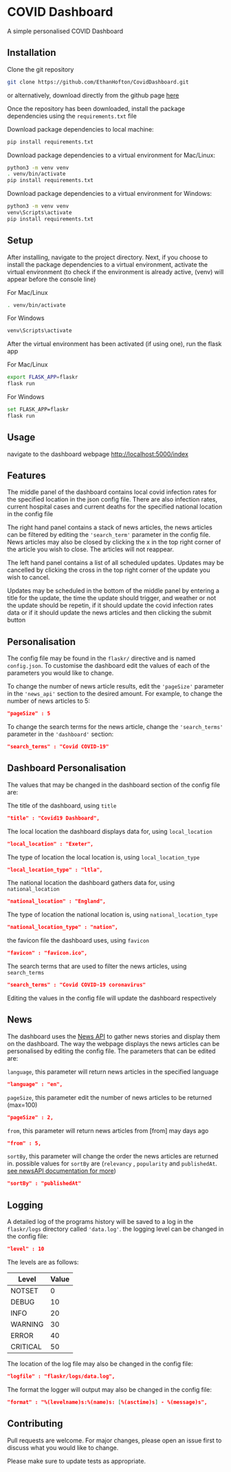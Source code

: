 # COVID Dashboard

A simple personalised COVID Dashboard

## Installation

Clone the git repository

```bash
git clone https://github.com/EthanHofton/CovidDashboard.git
```

or alternatively, download directly from the github page [here](https://github.com/EthanHofton/CovidDashboard)

Once the repository has been downloaded, install the package dependencies using the `requirements.txt` file

Download package dependencies to local machine:
```bash
pip install requirements.txt
```

Download package dependencies to a virtual environment for Mac/Linux:
```bash
python3 -m venv venv
. venv/bin/activate
pip install requirements.txt
```

Download package dependencies to a virtual environment for Windows:
```bash
python3 -m venv venv
venv\Scripts\activate
pip install requirements.txt
```

## Setup

After installing, navigate to the project directory. Next, if you choose to install the package dependencies to a virtual environment, activate the virtual environment (to check if the environment is already active, (venv) will appear before the console line)

For Mac/Linux
```bash
. venv/bin/activate
```

For Windows
```bash
venv\Scripts\activate
```

After the virtual environment has been activated (if using one), run the flask app

For Mac/Linux
```bash
export FLASK_APP=flaskr
flask run
```

For Windows
```bash
set FLASK_APP=flaskr
flask run
```

## Usage

navigate to the dashboard webpage [http://localhost:5000/index](http://localhost:5000/index)

## Features

The middle panel of the dashboard contains local covid infection rates for the specified location in the json config file. There are also infection rates, current hospital cases and current deaths for the specified national location in the config file

The right hand panel contains a stack of news articles, the news articles can be filtered by editing the `'search_term'` parameter in the config file. News articles may also be closed by clicking the x in the top right corner of the article you wish to close. The articles will not reappear.

The left hand panel contains a list of all scheduled updates. Updates may be cancelled by clicking the cross in the top right corner of the update you wish to cancel.

Updates may be scheduled in the bottom of the middle panel by entering a title for the update, the time the update should trigger, and weather or not the update should be repetin, if it should update the covid infection rates data or if it should update the news articles and then clicking the submit button

## Personalisation

The config file may be found in the `flaskr/` directive and is named `config.json`. To customise the dashboard edit the values of each of the parameters you would like to change.

To change the number of news article results, edit the `'pageSize'` parameter in the `'news_api'` section to the desired amount. For example, to change the number of news articles to 5:

```json
"pageSize" : 5
```

To change the search terms for the news article, change the `'search_terms'` parameter in the `'dashboard'` section:

```json
"search_terms" : "Covid COVID-19"
```

## Dashboard Personalisation

The values that may be changed in the dashboard section of the config file are:

The title of the dashboard, using `title`

```json
"title" : "Covid19 Dashboard",
```

The local location the dashboard displays data for, using `local_location`

```json
"local_location" : "Exeter",
```

The type of location the local location is, using `local_location_type`

```json
"local_location_type" : "ltla",
```

The national location the dashboard gathers data for, using `national_location`

```json
"national_location" : "England",
```

The type of location the national location is, using `national_location_type`

```json
"national_location_type" : "nation",
```

the favicon file the dashboard uses, using `favicon`

```json
"favicon" : "favicon.ico",
```

The search terms that are used to filter the news articles, using `search_terms`

```json
"search_terms" : "Covid COVID-19 coronavirus"
```

Editing the values in the config file will update the dashboard respectively

## News

The dashboard uses the [News API](https://newsapi.org/) to gather news stories and display them on the dashboard. The way the webpage displays the news articles can be personalised by editing the config file. The parameters that can be edited are:

`language`, this parameter will return news articles in the specified language

```json
"language" : "en",
```

`pageSize`, this parameter edit the number of news articles to be returned (max=100)

```json
"pageSize" : 2,
```

`from`, this parameter will return news articles from [from] may days ago

```json
"from" : 5,
```

`sortBy`, this parameter will change the order the news articles are returned in. possible values for `sortBy` are (`relevancy` , `popularity` and `publishedAt`. [see newsAPI documentation for more](https://newsapi.org/docs/))

```json
"sortBy" : "publishedAt"
```

## Logging

A detailed log of the programs history will be saved to a log in the `flaskr/logs` directory called `'data.log'`. the logging level can be changed in the config file:

```json
"level" : 10
```

The levels are as follows:

| Level| Value |
|----------|-------|
| NOTSET   | 0     |
| DEBUG    | 10    |
| INFO     | 20    |
| WARNING  | 30    |
| ERROR    | 40    |
| CRITICAL | 50    |

The location of the log file may also be changed in the config file:

```json
"logfile" : "flaskr/logs/data.log",
```

The format the logger will output may also be changed in the config file:

```json
"format" : "%(levelname)s:%(name)s: [%(asctime)s] - %(message)s",
```

## Contributing
Pull requests are welcome. For major changes, please open an issue first to discuss what you would like to change.

Please make sure to update tests as appropriate.

